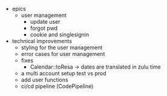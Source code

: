 * epics
    * user management
        * update user
        * forgot pwd
        * cookie and singlesignin
* technical improvements
    * styling for the user management
    * error cases for user management
    * fixes
        * Calendar::toResa -> dates are translated in zulu time
    * a multi account setup test vs prod
    * add user functions
    * ci/cd pipeline (CodePipeline)
